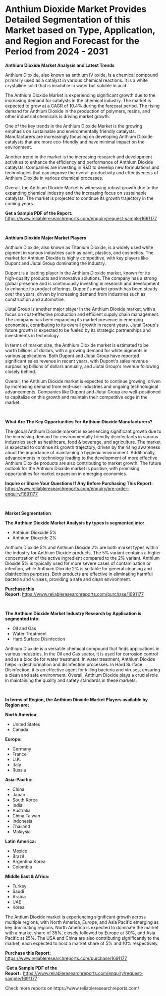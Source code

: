 <p><h1>Anthium Dioxide Market Provides Detailed Segmentation of this Market based on Type, Application, and Region and Forecast for the Period from 2024 - 2031</h1></p><p><strong>Anthium Dioxide Market Analysis and Latest Trends</strong></p>
<p><p>Anthium Dioxide, also known as anthium IV oxide, is a chemical compound primarily used as a catalyst in various chemical reactions. It is a white crystalline solid that is insoluble in water but soluble in acid.</p><p>The Anthium Dioxide Market is experiencing significant growth due to the increasing demand for catalysts in the chemical industry. The market is expected to grow at a CAGR of 10.4% during the forecast period. The rising demand for Anthium Dioxide in the production of polymers, resins, and other industrial chemicals is driving market growth.</p><p>One of the key trends in the Anthium Dioxide Market is the growing emphasis on sustainable and environmentally friendly catalysts. Manufacturers are increasingly focusing on developing Anthium Dioxide catalysts that are more eco-friendly and have minimal impact on the environment.</p><p>Another trend in the market is the increasing research and development activities to enhance the efficiency and performance of Anthium Dioxide catalysts. Companies are investing in R&D to develop new formulations and technologies that can improve the overall productivity and effectiveness of Anthium Dioxide in various chemical processes.</p><p>Overall, the Anthium Dioxide Market is witnessing robust growth due to the expanding chemical industry and the increasing focus on sustainable catalysts. The market is projected to continue its growth trajectory in the coming years.</p></p>
<p><strong>Get a Sample PDF of the Report:&nbsp;</strong> <a href="https://www.reliableresearchreports.com/enquiry/request-sample/1691177">https://www.reliableresearchreports.com/enquiry/request-sample/1691177</a></p>
<p>&nbsp;</p>
<p><strong>Anthium Dioxide Major Market Players</strong></p>
<p><p>Anthium Dioxide, also known as Titanium Dioxide, is a widely used white pigment in various industries such as paint, plastics, and cosmetics. The market for Anthium Dioxide is highly competitive, with key players like Dupont and Jiutai Group dominating the industry.</p><p>Dupont is a leading player in the Anthium Dioxide market, known for its high-quality products and innovative solutions. The company has a strong global presence and is continuously investing in research and development to enhance its product offerings. Dupont's market growth has been steady over the years, driven by increasing demand from industries such as construction and automotive.</p><p>Jiutai Group is another major player in the Anthium Dioxide market, with a focus on cost-effective production and efficient supply chain management. The company has been expanding its market presence in emerging economies, contributing to its overall growth in recent years. Jiutai Group's future growth is expected to be fueled by its strategic partnerships and investments in technology.</p><p>In terms of market size, the Anthium Dioxide market is estimated to be worth billions of dollars, with a growing demand for white pigments in various applications. Both Dupont and Jiutai Group have reported significant sales revenue in recent years, with Dupont's sales revenue surpassing billions of dollars annually, and Jiutai Group's revenue following closely behind.</p><p>Overall, the Anthium Dioxide market is expected to continue growing, driven by increasing demand from end-user industries and ongoing technological advancements. Companies like Dupont and Jiutai Group are well-positioned to capitalize on this growth and maintain their competitive edge in the market.</p></p>
<p>&nbsp;</p>
<p><strong>What Are The Key Opportunities For Anthium Dioxide Manufacturers?</strong></p>
<p><p>The global Anthium Dioxide market is experiencing significant growth due to the increasing demand for environmentally friendly disinfectants in various industries such as healthcare, food & beverage, and agriculture. The market is expected to continue its growth trajectory, driven by the rising awareness about the importance of maintaining a hygienic environment. Additionally, advancements in technology leading to the development of more effective Anthium Dioxide products are also contributing to market growth. The future outlook for the Anthium Dioxide market is positive, with promising opportunities for market expansion in emerging economies.</p></p>
<p><strong>Inquire or Share Your Questions If Any Before Purchasing This Report:</strong> <a href="https://www.reliableresearchreports.com/enquiry/pre-order-enquiry/1691177">https://www.reliableresearchreports.com/enquiry/pre-order-enquiry/1691177</a></p>
<p>&nbsp;</p>
<p><strong>Market Segmentation</strong></p>
<p><strong>The Anthium Dioxide Market Analysis by types is segmented into:</strong></p>
<p><ul><li>Anthium Dioxcide 5%</li><li>Anthium Dioxcide 2%</li></ul></p>
<p><p>Anthium Dioxide 5% and Anthium Dioxide 2% are both market types within the industry for Anthium Dioxide products. The 5% variant contains a higher concentration of the active ingredient compared to the 2% variant. Anthium Dioxide 5% is typically used for more severe cases of contamination or infection, while Anthium Dioxide 2% is suitable for general cleaning and disinfection purposes. Both products are effective in eliminating harmful bacteria and viruses, providing a safe and clean environment.</p></p>
<p><strong>Purchase this Report:&nbsp;</strong><a href="https://www.reliableresearchreports.com/purchase/1691177">https://www.reliableresearchreports.com/purchase/1691177</a></p>
<p>&nbsp;</p>
<p><strong>The Anthium Dioxide Market Industry Research by Application is segmented into:</strong></p>
<p><ul><li>Oil and Gas</li><li>Water Treatment</li><li>Hard Surface Disinfection</li></ul></p>
<p><p>Anthium Dioxide is a versatile chemical compound that finds applications in various industries. In the Oil and Gas sector, it is used for corrosion control and as a biocide for water treatment. In water treatment, Anthium Dioxide helps in dechlorination and disinfection processes. In Hard Surface Disinfection, it is an effective agent for killing bacteria and viruses, ensuring a clean and safe environment. Overall, Anthium Dioxide plays a crucial role in maintaining the quality and safety standards in these markets.</p></p>
<p>&nbsp;</p>
<p><strong>In terms of Region, the Anthium Dioxide Market Players available by Region are:</strong></p>
<p>
    <p> <strong> North America: </strong>
        <ul>
            <li>United States</li>
            <li>Canada</li>
        </ul>
        </p> 
    <p> <strong> Europe: </strong>
        <ul>
            <li>Germany</li>
            <li>France</li>
            <li>U.K.</li>
            <li>Italy</li>
            <li>Russia</li>
        </ul>
        </p> 
    <p> <strong> Asia-Pacific: </strong>
        <ul>
            <li>China</li>
            <li>Japan</li>
            <li>South Korea</li>
            <li>India</li>
            <li>Australia</li>
            <li>China Taiwan</li>
            <li>Indonesia</li>
            <li>Thailand</li>
            <li>Malaysia</li>
        </ul>
        </p> 
    <p> <strong> Latin America: </strong>
        <ul>
            <li>Mexico</li>
            <li>Brazil</li>
            <li>Argentina Korea</li>
            <li>Colombia</li>
        </ul>
        </p> 
    <p> <strong> Middle East & Africa: </strong>
        <ul>
            <li>Turkey</li>
            <li>Saudi</li>
            <li>Arabia</li>
            <li>UAE</li>
            <li>Korea</li>
        </ul>
    </p>
    </p>
<p><p>The Antium Dioxide market is experiencing significant growth across multiple regions, with North America, Europe, and Asia Pacific emerging as key dominating regions. North America is expected to dominate the market with a market share of 35%, closely followed by Europe at 30%, and Asia Pacific at 25%. The USA and China are also contributing significantly to the market, each expected to hold a market share of 5% and 10% respectively.</p></p>
<p><strong>Purchase this Report: </strong><a href="https://www.reliableresearchreports.com/purchase/1691177">https://www.reliableresearchreports.com/purchase/1691177</a></p>
<p>&nbsp;<strong>Get a Sample PDF of the Report:&nbsp;&nbsp;</strong><a href="https://www.reliableresearchreports.com/enquiry/request-sample/1691177">https://www.reliableresearchreports.com/enquiry/request-sample/1691177</a></p>
<p><strong></strong></p>
<p>Check more reports on https://www.reliableresearchreports.com/</p>